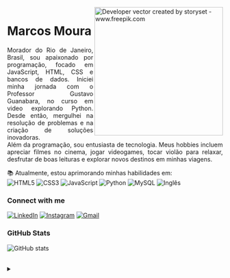 <img align="right" alt="Developer vector created by storyset - www.freepik.com" height="300" src="https://user-images.githubusercontent.com/106109166/189761005-b99671d2-dc3c-4442-9c8b-a86460cca1ca.jpg">

<h1>
<!--     <a href="https://MarcosMMG.github.io/">
     <img align="center" alt="Logo Marcos Moura" width="36px" src="LOGO MARCOS MOURA FAZER "></a> -->
    <span>Marcos Moura</span>
</h1>

<p align="justify">Morador do Rio de Janeiro, Brasil, sou apaixonado por programação, focado em JavaScript, HTML, CSS e bancos de dados. Iniciei minha jornada com o Professor Gustavo Guanabara, no curso em video explorando Python. Desde então, mergulhei na resolução de problemas e na criação de soluções inovadoras. 

<br>
Além da programação, sou entusiasta de tecnologia. Meus hobbies incluem apreciar filmes no cinema, jogar videogames, tocar violão para relaxar, desfrutar de boas leituras e explorar novos destinos em minhas viagens.


📚 Atualmente, estou aprimorando minhas habilidades em: <br>
![HTML5](https://img.shields.io/badge/HTML5-000?style=for-the-badge&logo=html5)
![CSS3](https://img.shields.io/badge/CSS3-000?style=for-the-badge&logo=css3&logoColor=264CE4)
![JavaScript](https://img.shields.io/badge/JavaScript-000?style=for-the-badge&logo=javascript)
![Python](https://img.shields.io/badge/Python-000?style=for-the-badge&logo=python)
![MySQL](https://img.shields.io/badge/MySQL-000?style=for-the-badge&logo=mysql&logoColor=005C84)
![Inglês](https://img.shields.io/badge/Inglês-000?style=for-the-badge&logo=english&logoColor=white)




<h3 align="left">Connect with me</h3>


[![LinkedIn](https://img.shields.io/badge/LinkedIn-000?style=for-the-badge&logo=linkedin&logoColor=0E76A8)](https://www.linkedin.com/in/marcosmouraguedes/)
[![Instagram](https://img.shields.io/badge/Instagram-000?style=for-the-badge&logo=instagram)](https://www.instagram.com/marcosmoura.dev/)
[![Gmail](https://img.shields.io/badge/-Gmail-000?style=for-the-badge&logo=gmail&logoColor=c71610)](mailto:marcosguedes.mmg@gmail.com)


<h3 align="left">GitHub Stats</h3>

![GitHub stats](https://github-readme-stats-git-masterrstaa-rickstaa.vercel.app/api?username=elidianaandrade&hide_title=true&show_icons=true&include_all_commits=false&count_private=true&line_height=25&hide=issues&bg_color=000&title_color=FF00F6&text_color=FFF&border_radius=3&border_color=36123c&icon_color=FF00F6&theme=jolly)
<!--[![Most Used Languages](https://github-readme-stats-git-masterrstaa-rickstaa.vercel.app/api/top-langs/?username=elidianaandrade&line_height=10&card_width=290&layout=compact&hide_title=false&count_private=true&langs_count=4&show_icons=true&title_color=FF00F6&hide=html,css&bg_color=000&text_color=8B8B8B&border_radius=3&border_color=561760&count_private=true)](https://github.com/elidianaandrade/github-readme-stats)-->
<br>

<details align="left">
  <summary></summary> 
 
  - Badges by <a href="https://shields.io/">shields.io</a><br>
  - GitHub Stats by <a href="https://github.com/anuraghazra/github-readme-stats">anuraghazra</a>
  - Developer vector created by <a href="https://www.freepik.com/vectors/developer">storyset - www.freepik.com</a> (edited by author)
 
  <div align="right">Made with 💜 by <a href="https://github.com/elidianaandrade">EA</a>.</div>

</details>
